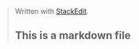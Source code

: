 


> Written with [StackEdit](https://stackedit.io/).
> ## This is a markdown file
<!--stackedit_data:
eyJoaXN0b3J5IjpbLTE2ODkwNDE4MDJdfQ==
-->